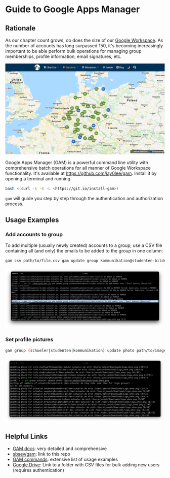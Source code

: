 # Guide to Google Apps Manager

## Rationale

As our chapter count grows, do does the size of our [Google Workspace](https://workspace.google.com). As the number of accounts has long surpassed 150, it's becoming increasingly important to be able perform bulk operations for managing group memberships, profile information, email signatures, etc.

[![Chapter map](assets/chapter-map.png)](https://studenten-bilden-schueler.de/standorte)

Google Apps Manager (GAM) is a powerful command line utility with comprehensive batch operations for all manner of Google Workspace functionality. It's available at <https://github.com/jay0lee/gam>. Install it by opening a terminal and running

```sh
bash <(curl -s -S -L <https://git.io/install-gam>)
```

`gam` will guide you step by step through the authentication and authorization process.

## Usage Examples

### Add accounts to group

To add multiple (usually newly created) accounts to a group, use a CSV file containing all (and only) the emails to be added to the group in one column:

```sh
gam csv path/to/file.csv gam update group kommunikation@studenten-bilden-schueler.de add member user ~"Email Address [Required]"
```

![Bulk add accounts to group](assets/bulk-add-accounts-to-group.png)

### Set profile pictures

```sh
gam group (schueler|studenten|kommunikation) update photo path/to/image.png
```

![Bulk set profile picture](assets/bulk-set-profile-picture.png)

## Helpful Links

- [GAM docs](https://github.com/jay0lee/GAM/wiki): very detailed and comprehensive
- [sbsev/gam](https://github.com/sbsev/gam): link to this repo
- [GAM commands](https://sites.google.com/jis.edu.bn/gam-commands): extensive list of usage examples
- [Google Drive](https://drive.google.com/drive/folders/1FfvgltvxH_fb1ee7efXcXgAZxO4HcBP4): Link to a folder with CSV files for bulk adding new users (requires authentication)
